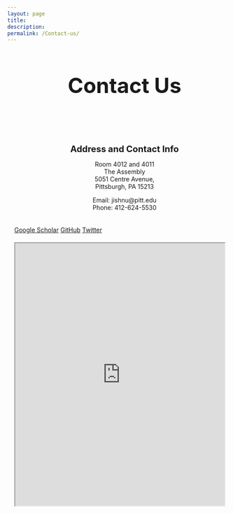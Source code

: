 ```yaml
---
layout: page
title: 
description: 
permalink: /Contact-us/
---
```


<style>
/* Base Styles */
.container {
  max-width: 1200px; /* Ensures a max width for large screens */
  width: 100%;
  margin: 0 auto;
  padding: 0 16px; /* Padding for smaller screens */
}

.page-section-head {
  margin-top: 40px;
  margin-bottom: 60px;
  padding-bottom: 40px;
  border-bottom: 1px solid var(--border-color);
  text-align: center; /* Align center for smaller screens */
}

.page-title {
  font-size: 64px; /* Adjust font size for better responsiveness */
  margin-bottom: 16px;
  width: 100%; /* Allow title to adjust naturally */
  text-align: center; /* Center-align the title */
  word-wrap: break-word; /* Prevent text overflow */
}

.page-description {
  font-size: 18px;
  text-align: center; /* Center-align description */
}

.contact-info {
  display: flex;
  flex-wrap: wrap; /* Enable wrapping for smaller screens */
  flex-direction: column; /* Column layout by default */
  align-items: center; /* Center items */
}

.contact-info-item {
  width: 100%; /* Full width for smaller screens */
  text-align: center; /* Center align */
  margin-bottom: 20px;
}

.contact-info-item h2 {
  margin-bottom: 10px;
  font-size: 24px; /* Adjust font size for smaller screens */
}

.gallery {
  margin-top: 40px;
  display: flex;
  justify-content: center;
  flex-wrap: wrap; /* Enable wrapping for smaller screens */
  gap: 16px; /* Add space between images */
}

.gallery img {
  max-width: 100%;
  height: auto;
  object-fit: cover; /* Maintain image aspect ratio */
}

.page__info {
  display: none;
}

.iframe {
  position: absolute;
  top: 0;
  left: 0;
  width: 100%;
  height: 100%;
  border: 0;
}

.nine {
  width: 100%;
  height: auto;
  margin-top: 20px;
  max-width: 100%;
}

/* Responsive Styles */

/* Tablet View */
@media (max-width: 1024px) {
  .page-title {
    font-size: 48px; /* Smaller font size for tablets */
  }

  .page-section-head {
    margin-bottom: 40px;
    padding-bottom: 20px;
  }

  .contact-info-item h2 {
    font-size: 20px; /* Slightly smaller text */
  }

  .gallery {
    gap: 12px; /* Reduce spacing */
  }
}

/* Mobile View */
@media (max-width: 768px) {
  .page-title {
    font-size: 36px; /* Adjust font size for mobile */
  }

  .page-description {
    font-size: 16px; /* Slightly smaller font for mobile */
  }

  .contact-info {
    align-items: flex-start; /* Adjust alignment for smaller screens */
  }

  .contact-info-item {
    margin-bottom: 12px;
  }

  .gallery img {
    width: 100%; /* Make images full-width on mobile */
  }
}
</style>

<div class="container">
  <div class="page-section-head">
    <h1 class="page-title">Contact Us</h1>
  </div>

  <div class="contact-info">
    <div class="contact-info-item">
      <h2>Address and Contact Info</h2>
      <p>Room 4012 and 4011 <br>
      The Assembly<br>
      5051 Centre Avenue,<br>
      Pittsburgh, PA 15213</p>
      <p>Email: jishnu@pitt.edu<br>
      Phone: 412-624-5530</p>
    </div>
  </div>

  <div class="button-container">
    <a class="tag-button" href="https://scholar.google.com/citations?user=61wI3HMAAAAJ&hl=en" target="_blank">Google Scholar</a>
    <a class="tag-button" href="https://github.com/jishnu-lab" target="_blank">GitHub</a>
    <a class="tag-button" href="https://twitter.com/jishnu1729" target="_blank">Twitter</a>
  </div>

  <iframe class = "nine" style="width: 95%; height: 600px;" src="https://www.google.com/maps/embed?pb=!1m18!1m12!1m3!1d3035.9222785433276!2d-79.94718492394952!3d40.454857153317924!2m3!1f0!2f0!3f0!3m2!1i1024!2i768!4f13.1!3m3!1m2!1s0x8834f34f6212ade3%3A0x18f7f9a7b1d0f338!2sThe%20Assembly!5e0!3m2!1sen!2sus!4v1714092409211!5m2!1sen!2sus" allowfullscreen="" loading="lazy" referrerpolicy="no-referrer-when-downgrade"></iframe>
</div>


